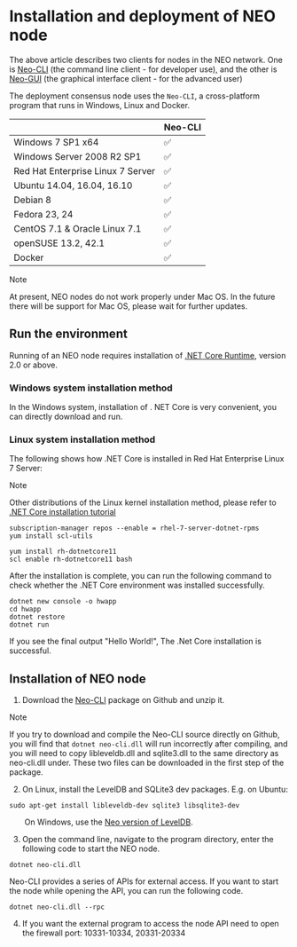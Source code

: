 # Installation and deployment of NEO node 

The above article describes two clients for nodes in the NEO network. One is [Neo-CLI](https://github.com/neo-project/neo-cli/releases) (the command line client - for developer use), and the other is [Neo-GUI](https://github.com/neo-project/neo-gui/releases) (the graphical interface client - for the advanced user)

The deployment consensus node uses the `Neo-CLI`, a cross-platform program that runs in Windows, Linux and Docker.

|                                   | Neo-CLI |
| --------------------------------- | ----------------- |
| Windows 7 SP1 x64                 | ✅                 |
| Windows Server 2008 R2 SP1        | ✅                 |
| Red Hat Enterprise Linux 7 Server | ✅                 |
| Ubuntu 14.04, 16.04, 16.10        | ✅                 |
| Debian 8                          | ✅                 |
| Fedora 23, 24                     | ✅                 |
| CentOS 7.1 & Oracle Linux 7.1     | ✅                 |
| openSUSE 13.2, 42.1               | ✅                 |
| Docker                            | ✅                 |

> [!Note]
> At present, NEO nodes do not work properly under Mac OS. In the future there will be support for Mac OS, please wait for further updates.

## Run the environment

Running of an NEO node requires installation of [.NET Core Runtime](https://www.microsoft.com/net/download/core#/runtime), version 2.0 or above.

### Windows system installation method

In the Windows system, installation of . NET Core is very convenient, you can directly download and run.

### Linux system installation method

The following shows how .NET Core is installed in Red Hat Enterprise Linux 7 Server:

> [!Note]
> Other distributions of the Linux kernel installation method, please refer to [.NET Core installation tutorial](https://www.snetnet/core#linuxredhat)


```
subscription-manager repos --enable = rhel-7-server-dotnet-rpms
yum install scl-utils
```

```
yum install rh-dotnetcore11
scl enable rh-dotnetcore11 bash
```

After the installation is complete, you can run the following command to check whether the .NET Core environment was installed successfully.

```
dotnet new console -o hwapp
cd hwapp
dotnet restore
dotnet run
```

If you see the final output "Hello World!", The .Net Core installation is successful.


## Installation of NEO node

1. Download the [Neo-CLI](https://github.com/neo-project/neo-cli/releases) package on Github and unzip it.

> [!Note]
> If you try to download and compile the Neo-CLI source directly on Github, you will find that `dotnet neo-cli.dll` will run incorrectly after compiling, and you will need to copy libleveldb.dll and sqlite3.dll to the same directory as neo-cli.dll under. These two files can be downloaded in the first step of the package.

2. On Linux, install the LevelDB and SQLite3 dev packages. E.g. on Ubuntu:

```
sudo apt-get install libleveldb-dev sqlite3 libsqlite3-dev
```
&nbsp;&nbsp;&nbsp;&nbsp;&nbsp;&nbsp;&nbsp;On Windows, use the [Neo version of LevelDB](https://github.com/neo-project/leveldb).

3. Open the command line, navigate to the program directory, enter the following code to start the NEO node.

```
dotnet neo-cli.dll
```

Neo-CLI provides a series of APIs for external access. If you want to start the node while opening the API, you can run the following code.
```
dotnet neo-cli.dll --rpc
```
4. If you want the external program to access the node API need to open the firewall port: 10331-10334, 20331-20334
